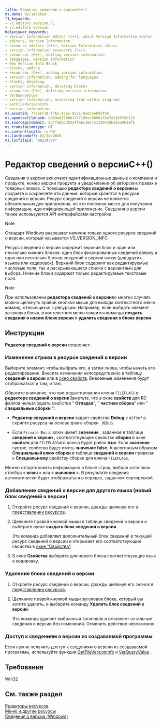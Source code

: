 ```yaml
---
title: Редактор сведений о версииC++()
ms.date: 02/14/2019
f1_keywords:
- vc.editors.version.F1
- vc.editors.version
helpviewer_keywords:
- Version Information editor [C++], about Version Information editor
- editors, Version Information
- resource editors [C++], Version Information editor
- version information resources [C++]
- resources [C++], editing version information
- languages, version information
- New Version Info Block
- blocks, adding
- resources [C++], adding version information
- version information, adding for languages
- blocks, deleting
- version information, deleting blocks
- resources [C++], deleting version information
- VerQueryValue
- version information, accessing from within programs
- GetFileVersionInfo
- version information
ms.assetid: 772e6f19-f765-4cec-9521-0ad3eeb99f9b
ms.openlocfilehash: b083ed27b6b1f471dbec9b96e7be7a6165f8d125
ms.sourcegitcommit: 857fa6b530224fa6c18675138043aba9aa0619fb
ms.translationtype: MT
ms.contentlocale: ru-RU
ms.lasthandoff: 03/24/2020
ms.locfileid: "80214374"
---
```

# <a name="version-information-editor-c"></a>Редактор сведений о версииC++()

Сведения о версии включают идентификационные данные о компании и продукте, номер версии продукта и уведомление об авторских правах и товарных знаках. С помощью **редактора сведений о версии**вы создаете и сохраняете эти данные, которые хранятся в ресурсе сведений о версии. Ресурс сведений о версии не является обязательным для приложения, но это полезное место для получения информации, идентифицирующей приложение. Сведения о версии также используются API-интерфейсами настройки.

> [!NOTE]
> Стандарт Windows разрешает наличие только одного ресурса сведений о версии, который называется VS_VERSION_INFO.

Ресурс сведений о версии содержит верхний блок и один или несколько нижних блоков: один блок фиксированных сведений вверху и один или несколько блоков сведений о версии внизу (для других языков или кодировок). Верхний блок содержит как редактируемые числовые поля, так и раскрывающиеся списки с вариантами для выбора. Нижние блоки содержат только редактируемые текстовые поля.

> [!NOTE]
> При использовании **редактора сведений о версии**во многих случаях можно щелкнуть правой кнопкой мыши для вывода контекстного меню команд, относящихся к ресурсам. Например, если выбрать элемент заголовка блока, в контекстном меню появится команда **создать сведения о новом блоке версии** и **удалить сведения о блоке версии** .

## <a name="how-to"></a>Инструкции

**Редактор сведений о версии** позволяет:

### <a name="to-edit-a-string-in-a-version-information-resource"></a>Изменение строки в ресурсе сведений о версии

Выберите элемент, чтобы выбрать его, а затем снова, чтобы начать его редактирование. Внесите изменения непосредственно в таблицу **сведений о версии** или в [окно свойств](/visualstudio/ide/reference/properties-window). Внесенные изменения будут отображаться и там, и там.

Обратите внимание, что при редактировании ключа `FILEFLAGS` в **редакторе сведений о версии**Заметьте, что в окне **свойств** для RC-файлов нельзя задать свойства " **Отладка**", " **частная сборка**" или " **специальные сборки** ":

- **Редактор сведений о версии** задает свойство **Debug** с `#ifdef` в скрипте ресурса на основе флага сборки `_DEBUG`.

- Если `Private Build` ключ имеет **значение** , заданное в таблице **сведений о версии** , соответствующее свойство **сборки** в окне **свойств** для `FILEFLAGS`ого ключа будет равно **true**. Если **значение** пустое, свойство будет иметь **значение false**. Аналогичным образом **Специальный ключ сборки** в таблице **сведений о версии** привязан к **Специальному** свойству сборки для ключа `FILEFLAGS`.

Можно отсортировать информацию в блоке строк, выбрав заголовок столбца « **ключ** » или « **значение** ». В результате сведения автоматически будут отображаться в порядке, заданном сортировкой.

### <a name="to-add-version-information-for-another-language-new-version-info-block"></a>Добавление сведений о версии для другого языка (новый блок сведений о версии)

1. Откройте ресурс сведений о версии, дважды щелкнув его в [представлении ресурсов](how-to-create-a-resource-script-file.md#create-resources).

1. Щелкните правой кнопкой мыши в таблице сведений о версии и выберите пункт **создать блок сведений о версии**.

   Эта команда добавляет дополнительный блок сведений в текущий ресурс сведений о версии и открывает его соответствующие свойства в [окне "Свойства"](/visualstudio/ide/reference/properties-window).

1. В окне **Свойства** выберите для нового блока соответствующие язык и кодировку.

### <a name="to-delete-a-version-information-block"></a>Удаление блока сведений о версии

1. Откройте ресурс сведений о версии, дважды щелкнув его значок в [представлении ресурсов](how-to-create-a-resource-script-file.md#create-resources).

1. Щелкните правой кнопкой мыши заголовок блока, который вы хотите удалить, и выберите команду **Удалить блок сведений о версии**.

   Эта команда удаляет выбранный заголовок и оставляет остальные сведения о версии без изменений. Отменить действие невозможно.

### <a name="to-access-version-information-from-within-your-program"></a>Доступ к сведениям о версии из создаваемой программы

Если нужно получить доступ к сведениям о версии из создаваемой программы, используйте функции [GetFileVersionInfo](/windows/win32/api/winver/nf-winver-getfileversioninfow) и [VerQueryValue](/windows/win32/api/winver/nf-winver-verqueryvaluew) .

## <a name="requirements"></a>Требования

Win32

## <a name="see-also"></a>См. также раздел

[Редакторы ресурсов](../windows/resource-editors.md)<br/>
[Меню и другие ресурсы](/windows/win32/menurc/resources)<br/>
[Сведения о версии (Windows)](/windows/win32/menurc/version-information)
